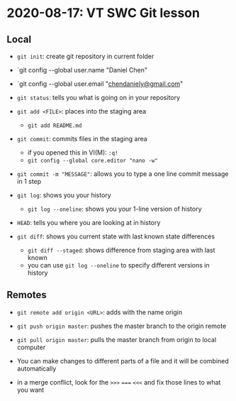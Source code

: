 # 2020-08-17: VT SWC Git lesson

## Local

- `git init`: create git repository in current folder
- `git config --global user.name "Daniel Chen"
- `git config --global user.email "chendaniely@gmail.com"

- `git status`: tells you what is going on in your repository
- `git add <FILE>`: places <FILE> into the staging area
    - `git add README.md`
- `git commit`: commits files in the staging area
    - if you opened this in VI(M): <ESC> `:q!`
    - `git config --global core.editor "nano -w"`
- `git commit -m "MESSAGE"`: allows you to type a one line commit message in 1 step

- `git log`: shows you your history
    - `git log --oneline`: shows you your 1-line version of history

- `HEAD`: tells you where you are looking at in history

- `git diff`: shows you current state with last known state differences
    - `git diff --staged`: shows difference from staging area with last known
    - you can use `git log --oneline` to specify different versions in history

## Remotes

- `git remote add origin <URL>`: adds <URL> with the name origin
- `git push origin master`: pushes the master branch to the origin remote
- `git pull origin master`: pulls the master branch from origin to local computer

- You can make changes to different parts of a file and it will be combined automatically
- in a merge conflict, look for the `>>>` `===` `<<<` and fix those lines to what you want
